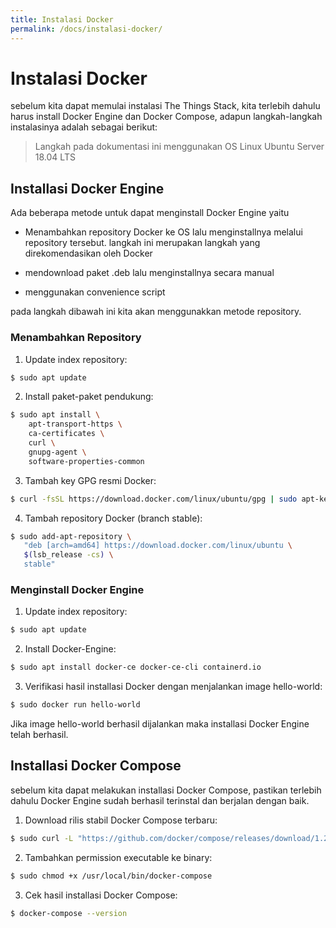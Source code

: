 ```yaml
---
title: Instalasi Docker
permalink: /docs/instalasi-docker/
---
```


# Instalasi Docker
sebelum kita dapat memulai instalasi The Things Stack, kita terlebih dahulu harus install Docker Engine dan Docker Compose, adapun langkah-langkah instalasinya adalah sebagai berikut:

> Langkah pada dokumentasi ini menggunakan OS Linux Ubuntu Server 18.04 LTS

## Installasi Docker Engine
Ada beberapa metode untuk dapat menginstall Docker Engine yaitu

 - Menambahkan repository Docker ke OS lalu menginstallnya melalui repository tersebut. langkah ini merupakan langkah yang direkomendasikan oleh Docker
 
 - mendownload paket .deb lalu menginstallnya secara manual
 
 - menggunakan convenience script

pada langkah dibawah ini kita akan menggunakkan metode repository.

### Menambahkan Repository

1. Update index repository:
```bash
$ sudo apt update
```
2. Install paket-paket pendukung:
```bash
$ sudo apt install \
    apt-transport-https \
    ca-certificates \
    curl \
    gnupg-agent \
    software-properties-common
```
3. Tambah key GPG resmi Docker:
```bash
$ curl -fsSL https://download.docker.com/linux/ubuntu/gpg | sudo apt-key add -
```
4. Tambah repository Docker (branch stable):
```bash
$ sudo add-apt-repository \
   "deb [arch=amd64] https://download.docker.com/linux/ubuntu \
   $(lsb_release -cs) \
   stable"
```
### Menginstall Docker Engine
1. Update index repository:
```bash
$ sudo apt update
```
2. Install Docker-Engine:
```bash
$ sudo apt install docker-ce docker-ce-cli containerd.io
```
3. Verifikasi hasil installasi Docker dengan menjalankan image hello-world:
```bash
$ sudo docker run hello-world
```
Jika image hello-world berhasil dijalankan maka installasi Docker Engine telah berhasil.

## Installasi Docker Compose
sebelum kita dapat melakukan installasi Docker Compose, pastikan terlebih dahulu Docker Engine sudah berhasil terinstal dan berjalan dengan baik.

1. Download rilis stabil Docker Compose terbaru:
```bash
$ sudo curl -L "https://github.com/docker/compose/releases/download/1.25.5/docker-compose-$(uname -s)-$(uname -m)" -o /usr/local/bin/docker-compose
```
2. Tambahkan permission executable ke binary:
```bash
$ sudo chmod +x /usr/local/bin/docker-compose
```
3. Cek hasil installasi Docker Compose:
```bash
$ docker-compose --version
```

